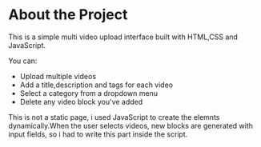 # About the Project
This is a simple multi video upload interface built with HTML,CSS and JavaScript.

You can:
- Upload multiple videos
- Add a title,description and tags for each video
- Select a category from a dropdown menu
- Delete any video block you've added

This is not a static page, i used JavaScript to create the elemnts dynamically.When the user selects videos, new blocks are generated with input fields, so i had to write this part inside the script.


